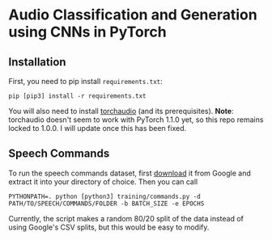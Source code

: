 # Audio Classification and Generation using CNNs in PyTorch

## Installation 

First, you need to pip install `requirements.txt`:

```shell
pip [pip3] install -r requirements.txt
```

You will also need to install [torchaudio](https://github.com/pytorch/audio) (and its prerequisites). **Note**: torchaudio doesn't seem to work with PyTorch 1.1.0 yet, so this repo remains locked to 1.0.0. I will update once this has been fixed.

## Speech Commands

To run the speech commands dataset, first [download](https://ai.googleblog.com/2017/08/launching-speech-commands-dataset.html) it from Google and extract it into your directory of choice. Then you can call

```shell
PYTHONPATH=. python [python3] training/commands.py -d PATH/TO/SPEECH/COMMANDS/FOLDER -b BATCH_SIZE -e EPOCHS
```

Currently, the script makes a random 80/20 split of the data instead of using Google's CSV splits, but this would be easy to modify. 